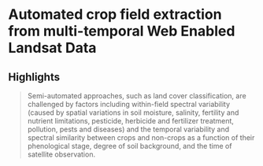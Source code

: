 # Automated crop field extraction from multi-temporal Web Enabled Landsat Data

## Highlights
> Semi-automated approaches, such as land cover classification, are challenged by factors including within-field spectral variability (caused by spatial variations in soil moisture, salinity, fertility and nutrient limitations, pesticide, herbicide and fertilizer treatment, pollution, pests and diseases) and the temporal variability and spectral similarity between crops and non-crops as a function of their phenological stage, degree of soil background, and the time of satellite observation.